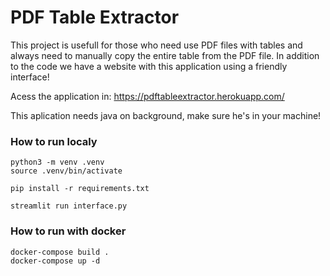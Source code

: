 # PDF Table Extractor

This project is usefull for those who need use PDF files with tables and always need to manually copy the entire table from the PDF file. In addition to the code we have a website with this application using a friendly interface!

Acess the application in: https://pdftableextractor.herokuapp.com/

This aplication needs java on background, make sure he's in your machine!


### How to run localy
```
python3 -m venv .venv
source .venv/bin/activate

pip install -r requirements.txt

streamlit run interface.py
```

### How to run with docker
```
docker-compose build .
docker-compose up -d

```
